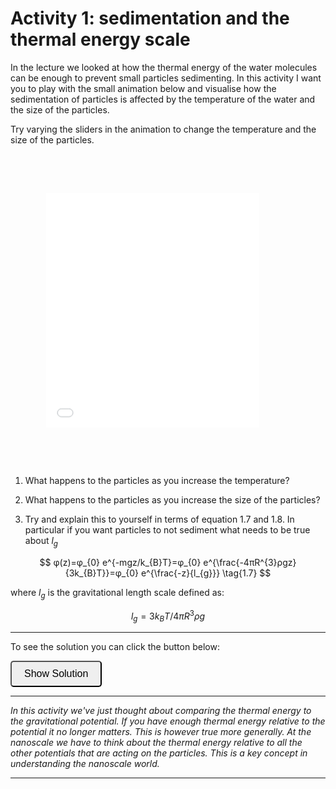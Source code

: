 # Activity 1: sedimentation and the thermal energy scale

In the lecture we looked at how the thermal energy of the water molecules can be enough to prevent small particles sedimenting. In this activity I want you to play with the small animation below and visualise how the sedimentation of particles is affected by the temperature of the water and the size of the particles. 

Try varying the sliders in the animation to change the temperature and the size of the particles.

<embed src="animations/1_sediment.html" type="text/html" style="width: 90%; height: 500px; transform: scale(0.75);">



1. What happens to the particles as you increase the temperature? 

2. What happens to the particles as you increase the size of the particles? 

3. Try and explain this to yourself in terms of equation 1.7 and 1.8. In particular if you want particles to not sediment what needs to be true about $l_g$

$$
φ(z)=φ_{0} e^{-mgz/k_{B}T}=φ_{0} e^{\frac{-4πR^{3}ρgz}{3k_{B}T}}=φ_{0} e^{\frac{-z}{l_{g}}}	\tag{1.7}
$$

where $l_g$ is the gravitational length scale defined as:

$$
l_{g}=3k_{B}T/4πR^{3}ρg	\tag{1.8}
$$

---------------------

To see the solution you can click the button below:

<button onclick="document.getElementById('solution').style.display='block'" style="border-radius: 5px; text-align: center; padding: 10px 20px; font-size: 16px;">
Show Solution
</button>
<div id="solution" style="display:none;">
<br>

1. As you increase the temperature the particles are more likely to be disrupted by the thermal energy of the water molecules. This means that the particles are less likely to sediment.

2. As you increase the size of the particles the gravitational potential energy of the particles increases. This means that the particles are more likely to sediment.

3. If you want the particles to not sediment then $l_g$ needs to be much larger than the height of the container. This means that the thermal energy of the water molecules is enough to disrupt the gravitational potential energy of the particles.

</div>

---------------------

*In this activity we've just thought about comparing the thermal energy to the gravitational potential. If you have enough thermal energy relative to the potential it no longer matters. This is however true more generally. At the nanoscale we have to think about the thermal energy relative to all the other potentials that are acting on the particles. This is a key concept in understanding the nanoscale world.*

-------------

